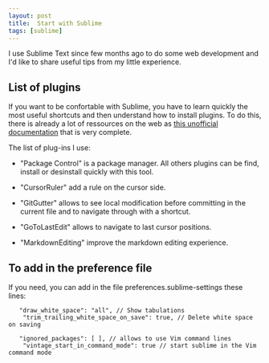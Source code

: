 ```yaml
---
layout: post
title:  Start with Sublime
tags: [sublime]
--- 
```


I use Sublime Text since few months ago to do some web development and I'd like to share useful tips from my little experience.

## List of plugins

If you want to be confortable with Sublime, you have to learn quickly the most useful shortcuts and then understand how to install plugins. To do this, there is already a lot of ressources on the web as [this unofficial documentation](http://sublime-text-unofficial-documentation.readthedocs.org/en/latest/reference/keyboard_shortcuts_osx.html) that is very complete.

The list of plug-ins I use:

- "Package Control" is a package manager. All others plugins can be find, install or desinstall quickly with this tool.

- "CursorRuler" add a rule on the cursor side.

- "GitGutter" allows to see local modification before committing in the current file and to navigate through with a shortcut.

- "GoToLastEdit" allows to navigate to last cursor positions.

- "MarkdownEditing" improve the markdown editing experience.

## To add in the preference file

If you need, you can add in the file preferences.sublime-settings these lines:

       "draw_white_space": "all", // Show tabulations
        "trim_trailing_white_space_on_save": true, // Delete white space on saving
      
       "ignored_packages": [ ], // allows to use Vim command lines
        "vintage_start_in_command_mode": true // start sublime in the Vim command mode

